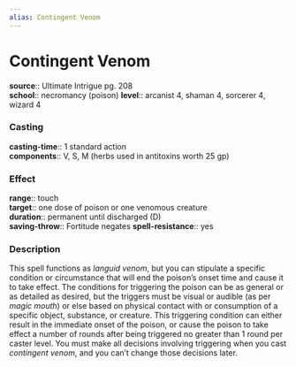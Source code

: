 ```yaml
---
alias: Contingent Venom
---
```


# Contingent Venom 

**source**:: Ultimate Intrigue pg. 208  
**school**:: necromancy (poison)
**level**:: arcanist 4, shaman 4, sorcerer 4, wizard 4

### Casting 

**casting-time**:: 1 standard action  
**components**:: V, S, M (herbs used in antitoxins worth 25 gp)

### Effect 

**range**:: touch  
**target**:: one dose of poison or one venomous creature  
**duration**:: permanent until discharged (D)  
**saving-throw**:: Fortitude negates
**spell-resistance**:: yes

### Description 

This spell functions as *languid venom*, but you can stipulate a specific condition or circumstance that will end the poison’s onset time and cause it to take effect. The conditions for triggering the poison can be as general or as detailed as desired, but the triggers must be visual or audible (as per *magic mouth*) or else based on physical contact with or consumption of a specific object, substance, or creature. This triggering condition can either result in the immediate onset of the poison, or cause the poison to take effect a number of rounds after being triggered no greater than 1 round per caster level. You must make all decisions involving triggering when you cast *contingent venom*, and you can’t change those decisions later.
